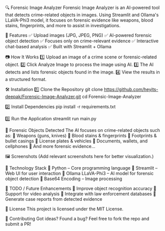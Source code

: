 🔍 Forensic Image Analyzer
Forensic Image Analyzer is an AI-powered tool that detects crime-related objects in images. Using Streamlit and Ollama's LLaVA-Phi3 model, it focuses on forensic evidence like weapons, blood stains, fingerprints, and more to assist in investigations.

🚀 Features
✅ Upload images (JPG, JPEG, PNG)
✅ AI-powered forensic object detection
✅ Focuses only on crime-relevant evidence
✅ Interactive chat-based analysis
✅ Built with Streamlit + Ollama

📷 How It Works
1️⃣ Upload an image of a crime scene or forensic-related object.
2️⃣ Click Analyze Image to process the image using AI.
3️⃣ The AI detects and lists forensic objects found in the image.
4️⃣ View the results in a structured format.

🛠️ Installation
1️⃣ Clone the Repository
git clone https://github.com/heyits-deepak/Forensic-Image-Analyzer.git
cd Forensic-Image-Analyzer

2️⃣ Install Dependencies
pip install -r requirements.txt

3️⃣ Run the Application
streamlit run main.py

🎯 Forensic Objects Detected
The AI focuses on crime-related objects such as:
🔹 Weapons (guns, knives)
🔹 Blood stains & fingerprints
🔹 Footprints & bullet casings
🔹 License plates & vehicles
🔹 Documents, wallets, and cellphones
🔹 And more forensic evidence...

🖼️ Screenshots
(Add relevant screenshots here for better visualization.)

🤖 Technology Stack
🔹 Python – Core programming language
🔹 Streamlit – Web UI for user interaction
🔹 Ollama LLaVA-Phi3 – AI model for forensic object detection
🔹 Base64 Encoding – Image processing

📌 TODO / Future Enhancements
🔹 Improve object recognition accuracy
🔹 Support for video analysis
🔹 Integrate with law enforcement databases
🔹 Generate case reports from detected evidence

📜 License
This project is licensed under the MIT License.

🙌 Contributing
Got ideas? Found a bug? Feel free to fork the repo and submit a PR!
